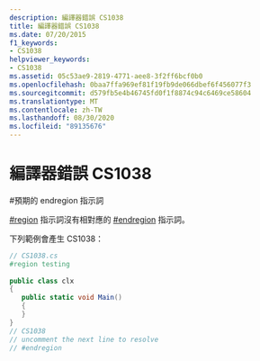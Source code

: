 ```yaml
---
description: 編譯器錯誤 CS1038
title: 編譯器錯誤 CS1038
ms.date: 07/20/2015
f1_keywords:
- CS1038
helpviewer_keywords:
- CS1038
ms.assetid: 05c53ae9-2819-4771-aee8-3f2ff6bcf0b0
ms.openlocfilehash: 0baa7ffa969ef81f19fb9de066dbef6f456077f3
ms.sourcegitcommit: d579fb5e4b46745fd0f1f8874c94c6469ce58604
ms.translationtype: MT
ms.contentlocale: zh-TW
ms.lasthandoff: 08/30/2020
ms.locfileid: "89135676"
---
```

# <a name="compiler-error-cs1038"></a>編譯器錯誤 CS1038
\#預期的 endregion 指示詞  
  
 [#region](../language-reference/preprocessor-directives/preprocessor-region.md) 指示詞沒有相對應的 [#endregion](../language-reference/preprocessor-directives/preprocessor-endregion.md) 指示詞。  
  
 下列範例會產生 CS1038：  
  
```csharp  
// CS1038.cs  
#region testing  
  
public class clx  
{  
   public static void Main()  
   {  
   }  
}  
// CS1038  
// uncomment the next line to resolve  
// #endregion  
```
